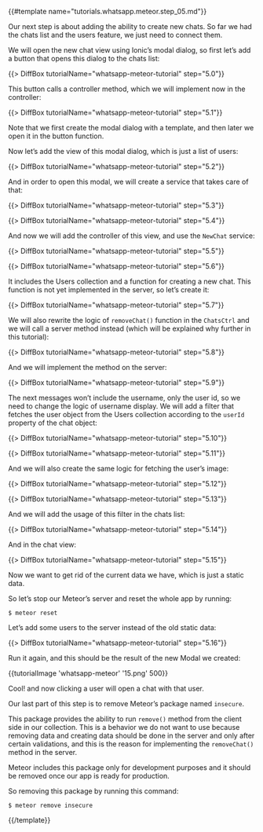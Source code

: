 {{#template name="tutorials.whatsapp.meteor.step_05.md"}}


Our next step is about adding the ability to create new chats. So far we had the chats list and the users feature, we just need to connect them.

We will open the new chat view using Ionic’s modal dialog, so first let’s add a button that opens this dialog to the chats list:

{{> DiffBox tutorialName="whatsapp-meteor-tutorial" step="5.0"}}

This button calls a controller method, which we will implement now in the controller:

{{> DiffBox tutorialName="whatsapp-meteor-tutorial" step="5.1"}}

Note that we first create the modal dialog with a template, and then later we open it in the button function.

Now let’s add the view of this modal dialog, which is just a list of users:

{{> DiffBox tutorialName="whatsapp-meteor-tutorial" step="5.2"}}

And in order to open this modal, we will create a service that takes care of that:

{{> DiffBox tutorialName="whatsapp-meteor-tutorial" step="5.3"}}

{{> DiffBox tutorialName="whatsapp-meteor-tutorial" step="5.4"}}

And now we will add the controller of this view, and use the `NewChat` service:

{{> DiffBox tutorialName="whatsapp-meteor-tutorial" step="5.5"}}

{{> DiffBox tutorialName="whatsapp-meteor-tutorial" step="5.6"}}

It includes the Users collection and a function for creating a new chat. This function is not yet implemented in the server, so let’s create it:

{{> DiffBox tutorialName="whatsapp-meteor-tutorial" step="5.7"}}

We will also rewrite the logic of `removeChat()` function in the `ChatsCtrl` and we will call a server method instead (which will be explained why further in this tutorial):

{{> DiffBox tutorialName="whatsapp-meteor-tutorial" step="5.8"}}

And we will implement the method on the server:

{{> DiffBox tutorialName="whatsapp-meteor-tutorial" step="5.9"}}

The next messages won’t include the username, only the user id, so we need to change the logic of username display. We will add a filter that fetches the user object from the Users collection according to the `userId` property of the chat object:

{{> DiffBox tutorialName="whatsapp-meteor-tutorial" step="5.10"}}

{{> DiffBox tutorialName="whatsapp-meteor-tutorial" step="5.11"}}

And we will also create the same logic for fetching the user’s image:

{{> DiffBox tutorialName="whatsapp-meteor-tutorial" step="5.12"}}

{{> DiffBox tutorialName="whatsapp-meteor-tutorial" step="5.13"}}

And we will add the usage of this filter in the chats list:

{{> DiffBox tutorialName="whatsapp-meteor-tutorial" step="5.14"}}

And in the chat view:

{{> DiffBox tutorialName="whatsapp-meteor-tutorial" step="5.15"}}

Now we want to get rid of the current data we have, which is just a static data.

So let’s stop our Meteor’s server and reset the whole app by running:

    $ meteor reset

Let’s add some users to the server instead of the old static data:

{{> DiffBox tutorialName="whatsapp-meteor-tutorial" step="5.16"}}

Run it again, and this should be the result of the new Modal we created:

{{tutorialImage 'whatsapp-meteor' '15.png' 500}}

Cool! and now clicking a user will open a chat with that user.

Our last part of this step is to remove Meteor’s package named `insecure`.

This package provides the ability to run `remove()` method from the client side in our collection. This is a behavior we do not want to use because removing data and creating data should be done in the server and only after certain validations, and this is the reason for implementing the `removeChat()` method in the server.

Meteor includes this package only for development purposes and it should be removed once our app is ready for production.

So removing this package by running this command:

    $ meteor remove insecure


{{/template}}
